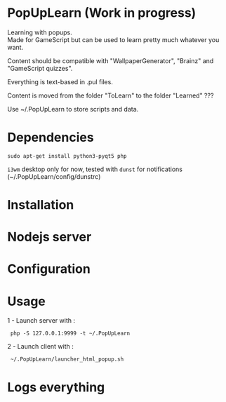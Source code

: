 # PopUpLearn (Work in progress)

Learning with popups.  
Made for GameScript but can be used to learn pretty much whatever you want.  

Content should be compatible with "WallpaperGenerator", "Brainz" and "GameScript quizzes".  

Everything is text-based in .pul files.  

Content is moved from the folder "ToLearn" to the folder "Learned" ???

Use ~/.PopUpLearn to store scripts and data.

# Dependencies

    sudo apt-get install python3-pyqt5 php

`i3wm` desktop only for now, tested with `dunst` for notifications  (~/.PopUpLearn/config/dunstrc)  

# Installation

# Nodejs server

# Configuration

# Usage

1 - Launch server with :  

     php -S 127.0.0.1:9999 -t ~/.PopUpLearn

2 - Launch client with :  

     ~/.PopUpLearn/launcher_html_popup.sh

# Logs everything
